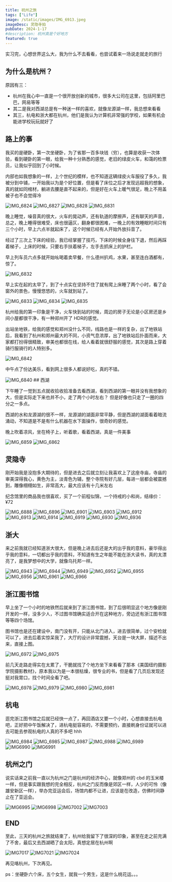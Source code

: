 ```yaml
---
title: 杭州之旅
tags: ["Life"]
image: /static/images/IMG_6913.jpeg
imageDesc: 灵隐寺拍
pubDate: 2024-1-17
#description: 杭州真是个好地方
featured: true
---
```


实习完，心想世界这么大，我为什么不去看看，也尝试着来一场说走就走的旅行

## 为什么是杭州？
原因有三：
* 杭州在我心中一直是一个很开放创新的城市，很多大公司在这里，包括阿里巴巴，网易等等
* 其二是我对西湖总是有一种迷一样的喜欢，就像龙源湖一样，我总想来看看
* 其三，杭电和浙大都在杭州，他们是我认为计算机非常强的学校，如果有机会能进学校玩玩就好了

## 路上的事
我买的是硬卧，第一次坐硬卧，为了省那一百多块钱（穷），也算是收获一次体验，看到硬卧的第一眼，给我一种十分熟悉的感觉，老旧的绿皮火车，和蔼的检票员，让我似乎回到了小时候。

内部也如我想象的一样，上个世纪的模样，也不知道这辆绿皮火车服役了多久，我被分到中铺，一开始我以为是个好位置，但是看了床位之后才发现远超我的想象，真的就如同棺材，躺进去腰是直不起来的，但是好在火车上暖气很足，晚上不用盖被子也不会觉得冷

<img src="https://cdn.jsdelivr.net/gh/SUNSIR007/picx-images-hosting@master/20240130/IMG_6824.531br1vs8400.jpeg" alt="IMG_6824" />

<img src="https://cdn.jsdelivr.net/gh/SUNSIR007/picx-images-hosting@master/20240130/IMG_6827.5xrdevhhklc0.jpeg" alt="IMG_6827" />

<img src="https://cdn.jsdelivr.net/gh/SUNSIR007/picx-images-hosting@master/20240130/IMG_6828.2kgap0agmf60.jpeg" alt="IMG_6828" />

<img src="https://cdn.jsdelivr.net/gh/SUNSIR007/picx-images-hosting@master/20240130/IMG_6831.1ouxteusfy2o.jpeg" alt="IMG_6831" />


晚上睡觉，噪音真的很大，火车的晃动声，还有轨道的摩擦声，还有聊天的声音，总之，晚上睡得很难受，床也很逼仄，翻身都很困难，一晚上的有效睡眠时间只有三个小时，早上六点半就起床了，这个时候已经有人开始外放抖音了。

经过了三次上下床的经验，我已经掌握了技巧，下床的时候全身往下退，然后再踩着梯子，上床的时候，只要右手扶着梯子，左手去抓床上的护栏。

早上列车员六点多就开始吆喝着卖早餐，什么德州扒鸡，水果，甚至连白酒都有，惊了。

<img src="https://cdn.jsdelivr.net/gh/SUNSIR007/picx-images-hosting@master/20240130/IMG_6832.33hb792sgaq0.jpeg" alt="IMG_6832" />

早上实在起的太早了，到了十点实在坚持不住了就有爬上床睡了两个小时，看了会窗外的景色，慢慢悠悠的，火车就到站了。

<img src="https://cdn.jsdelivr.net/gh/SUNSIR007/picx-images-hosting@master/20240130/IMG_6833.3nxx4smrhpi0.jpeg" alt="IMG_6833" />

<img src="https://cdn.jsdelivr.net/gh/SUNSIR007/picx-images-hosting@master/20240130/IMG_6834.1nihtm232tsw.jpeg" alt="IMG_6834" />

<img src="https://cdn.jsdelivr.net/gh/SUNSIR007/picx-images-hosting@master/20240130/IMG_6835.7fx23lpevhw0.jpeg" alt="IMG_6835" />

杭州给我的第一印象是干净，火车快到站的时候，周边的房子无论是小区房还是乡间小屋都很干净，有一种郑州开了 HDR的感觉。

出站坐地铁，给我的感觉和郑州没什么不同，线路也是一样的复杂，出了地铁站后，我看到了杭州和郑州最大的不同，小资气息浓厚，出了地铁站后扑面而来，大家都打扮得很精致，审美也都很在线，给人看着就很舒服的感觉，其次是路上穿着骑行服骑行的人特别多。

<img src="https://cdn.jsdelivr.net/gh/SUNSIR007/picx-images-hosting@master/20240130/IMG_6842.6move3euba80.jpeg" alt="IMG_6842" />

中午点了份达美乐，看到网上很多人都说好吃，真的不错。

<img src="https://cdn.jsdelivr.net/gh/SUNSIR007/picx-images-hosting@master/20240130/IMG_6840.2i0uzwlvffc0.jpeg" alt="IMG_6840" />
## 西湖

下午睡了一觉到五点就收拾收拾准备去看西湖，看到西湖的第一眼并没有我想象的大，但是实际走下来也并不小，走了两个小时左右？ 但是好像也只走了一圈的四分之一多点。

西湖的水和龙源湖的很不一样，龙源湖的湖面非常平静，但是西湖的湖面看着暗流涌动，不知道是不是有什么机器在水下面操作，很奇妙的感觉。

晚上吹着凉风，坐在椅子上，听着歌，看着西湖，真是一件美事

<img src="https://cdn.jsdelivr.net/gh/SUNSIR007/picx-images-hosting@master/20240130/IMG_6859.4iyi2tg6kae0.jpeg" alt="IMG_6859" />

<img src="https://cdn.jsdelivr.net/gh/SUNSIR007/picx-images-hosting@master/20240130/IMG_6862.3bddo83ziyk0.jpeg" alt="IMG_6862" />

## 灵隐寺

刚开始我是没抱多大期待的，但是进去之后就立刻让我喜欢上了这座寺庙，寺庙的审美深得我心，黄色为主，淡青色为辅，整个寺院有好几层，每进一层都会被震撼到，雕像栩栩如生，非常高大，最大应该有十几米左右

纪念馆里的商品我也很喜欢，买了一个前程似锦，一个持戒的小和尚，结缘价：¥72

<img src="https://cdn.jsdelivr.net/gh/SUNSIR007/picx-images-hosting@master/20240130/IMG_6888.4dw8twu8am40.jpeg" alt="IMG_6888" />

<img src="https://cdn.jsdelivr.net/gh/SUNSIR007/picx-images-hosting@master/20240130/IMG_6896.5bmekst2fxs0.jpeg" alt="IMG_6896" />

<img src="https://cdn.jsdelivr.net/gh/SUNSIR007/picx-images-hosting@master/20240130/IMG_6901.7feqs9i2ngs0.jpeg" alt="IMG_6901" />

<img src="https://cdn.jsdelivr.net/gh/SUNSIR007/picx-images-hosting@master/20240130/IMG_6903.611x8j4lzfk0.jpeg" alt="IMG_6903" />

<img src="https://cdn.jsdelivr.net/gh/SUNSIR007/picx-images-hosting@master/20240130/IMG_6912.1qiid2hi2lds.jpeg" alt="IMG_6912" />

<img src="https://cdn.jsdelivr.net/gh/SUNSIR007/picx-images-hosting@master/20240130/IMG_6913.52o17sg06xc0.jpeg" alt="IMG_6913" />

<img src="https://cdn.jsdelivr.net/gh/SUNSIR007/picx-images-hosting@master/20240130/IMG_6914.1s4i6z4qs14w.jpeg" alt="IMG_6914" />

<img src="https://cdn.jsdelivr.net/gh/SUNSIR007/picx-images-hosting@master/20240130/IMG_6919.3xkpkx9m1fi0.jpeg" alt="IMG_6919" />

<img src="https://cdn.jsdelivr.net/gh/SUNSIR007/picx-images-hosting@master/20240130/IMG_6930.7kqjv9yk13k0.jpeg" alt="IMG_6930" />

<img src="https://cdn.jsdelivr.net/gh/SUNSIR007/picx-images-hosting@master/20240130/IMG_6936.1fb05ydqe2yo.jpeg" alt="IMG_6936" />

## 浙大
来之前我就已经知道浙大很大，但是晚上进去后还是大的出乎我的意料，豪华得出乎我的意料，一切都出乎我的意料，不知道有生之年能不能在浙大读书，真的太漂亮了，是我梦想中的大学，就像乌托邦一样。

<img src="https://cdn.jsdelivr.net/gh/SUNSIR007/picx-images-hosting@master/20240130/IMG_6943.3qkg1rqywsy0.jpeg" alt="IMG_6943" />

<img src="https://cdn.jsdelivr.net/gh/SUNSIR007/picx-images-hosting@master/20240130/IMG_6944.3ajxt12n42g0.jpeg" alt="IMG_6944" />

<img src="https://cdn.jsdelivr.net/gh/SUNSIR007/picx-images-hosting@master/20240130/IMG_6949.yh220o23seo.jpeg" alt="IMG_6949" />

<img src="https://cdn.jsdelivr.net/gh/SUNSIR007/picx-images-hosting@master/20240130/IMG_6952.1mrf11hydtkw.jpeg" alt="IMG_6952" />

<img src="https://cdn.jsdelivr.net/gh/SUNSIR007/picx-images-hosting@master/20240130/IMG_6955.21zdb2kdzcgw.jpeg" alt="IMG_6955" />

<img src="https://cdn.jsdelivr.net/gh/SUNSIR007/picx-images-hosting@master/20240130/IMG_6956.1gxamou4iqw0.jpeg" alt="IMG_6956" />

<img src="https://cdn.jsdelivr.net/gh/SUNSIR007/picx-images-hosting@master/20240130/IMG_6961.5k4tp3fzxe40.jpeg" alt="IMG_6961" />

<img src="https://cdn.jsdelivr.net/gh/SUNSIR007/picx-images-hosting@master/20240130/IMG_6966.1lkag59yapb4.jpeg" alt="IMG_6966" />

## 浙江图书馆
早上坐了一个小时的地铁然后就来到了浙江图书馆，到了后很明显这个地方像是刚开发的一样，没多少人，不过图书馆确实适合开在这种地方，旁边还有浙江图书馆等等四个场馆。

图书馆也是还在建设中，南门没有开，只能从北门进入，进去很简单，过个安检就可以了，进去后着实惊呆我了，大厅的设计非常震撼，天台是一块大屏，描述不出来，直接上图。

<img src="https://cdn.jsdelivr.net/gh/SUNSIR007/picx-images-hosting@master/20240130/IMG_6972.13ifefujsreo.jpeg" alt="IMG_6972" />

<img src="https://cdn.jsdelivr.net/gh/SUNSIR007/picx-images-hosting@master/20240130/IMG_6975.292e3ab3uusk.jpeg" alt="IMG_6975" />

前几天走路走得实在太累了，干脆就找了个地方坐下来看看了那本《美国纽约摄影学院摄影教材》，原本我以为是一本很枯燥，很专业的书，但是看了几页后发现还挺对我胃口，找个时间全看了吧。

<img src="https://cdn.jsdelivr.net/gh/SUNSIR007/picx-images-hosting@master/20240130/IMG_6978.371ly8fvw9u0.jpeg" alt="IMG_6978" />

<img src="https://cdn.jsdelivr.net/gh/SUNSIR007/picx-images-hosting@master/20240130/IMG_6979.66f0egrev1s0.jpeg" alt="IMG_6979" />

<img src="https://cdn.jsdelivr.net/gh/SUNSIR007/picx-images-hosting@master/20240130/IMG_6980.6llaf4wnpmg0.jpeg" alt="IMG_6980" />

<img src="https://cdn.jsdelivr.net/gh/SUNSIR007/picx-images-hosting@master/20240130/IMG_6981.7ebnjcohjk80.jpeg" alt="IMG_6981" />

## 杭电
逛完浙江图书馆之后就已经快一点了，再回酒店又要一个小时，心想直接去杭电吧，正好把中午饭解决了，进杭电挺容易的，不需要预约，直接刷身份证就可以进去可能去参观杭电的人真的不多吧 hhh

<img src="https://cdn.jsdelivr.net/gh/SUNSIR007/picx-images-hosting@master/20240130/IMG_6984.6t4r6423vqc0.jpeg" alt="IMG_6984" />

<img src="https://cdn.jsdelivr.net/gh/SUNSIR007/picx-images-hosting@master/20240130/IMG_6985.2y6zado2c4q0.jpeg" alt="IMG_6985" />

<img src="https://cdn.jsdelivr.net/gh/SUNSIR007/picx-images-hosting@master/20240130/IMG_6987.1wqikc7ejwf4.jpeg" alt="IMG_6987" />

<img src="https://cdn.jsdelivr.net/gh/SUNSIR007/picx-images-hosting@master/20240130/IMG_6988.51vrvwn9gy00.jpeg" alt="IMG_6988" />

<img src="https://cdn.jsdelivr.net/gh/SUNSIR007/picx-images-hosting@master/20240130/IMG_6989.4feavg0srpc0.jpeg" alt="IMG_6989" />

<img src="https://cdn.jsdelivr.net/gh/SUNSIR007/picx-images-hosting@master/20240117/IMG_6990.6hv9yvewb38.jpeg" alt="IMG6990" />

<img src="https://cdn.jsdelivr.net/gh/SUNSIR007/picx-images-hosting@master/20240117/IMG_6991.mi2vvql9tf4.jpeg" alt="IMG6991" />

## 杭州之门
说实话来之前我一直以为杭州之门是杭州的经济中心，就像郑州的 cbd 的玉米楼一样，但是事实跟我想的完全相反，杭州之门反而像是郊区一样，人少的可怜（像雄安新区一样），举办完亚运会后，场馆内都不让进，应该是在改造，仿佛时间静止在了亚运会。

<img src="https://cdn.jsdelivr.net/gh/SUNSIR007/picx-images-hosting@master/20240117/IMG_6995.5609ashmnys0.jpeg" alt="IMG6995" />

<img src="https://cdn.jsdelivr.net/gh/SUNSIR007/picx-images-hosting@master/20240117/IMG_6998.7d9jqipcs8g0.jpeg" alt="IMG6998" />

<img src="https://cdn.jsdelivr.net/gh/SUNSIR007/picx-images-hosting@master/20240117/IMG_7002.2vyc6b394le0.jpeg" alt="IMG7002" />

<img src="https://cdn.jsdelivr.net/gh/SUNSIR007/picx-images-hosting@master/20240117/IMG_7003.tjtl6azl8pc.jpeg" alt="IMG7003" />

## END
至此，三天的杭州之旅就结束了，杭州给我留下了很深的印象，甚至在走之前充满了不舍，最后又去西湖晒了会太阳，真想定居在杭州啊

<img src="https://cdn.jsdelivr.net/gh/SUNSIR007/picx-images-hosting@master/20240117/IMG_7017.3ts8mcncaqe0.jpeg" alt="IMG7017" />

<img src="https://cdn.jsdelivr.net/gh/SUNSIR007/picx-images-hosting@master/20240117/IMG_7021.543j3gr94gk0.jpeg" alt="IMG7021" />

<img src="https://cdn.jsdelivr.net/gh/SUNSIR007/picx-images-hosting@master/20240117/IMG_7024.1n1d1kko7klc.jpeg" alt="IMG7024" />

再见咯杭州，下次再见。

ps：坐硬卧六个床，五个女生，就我一个男生，这是什么桃花运。。。


